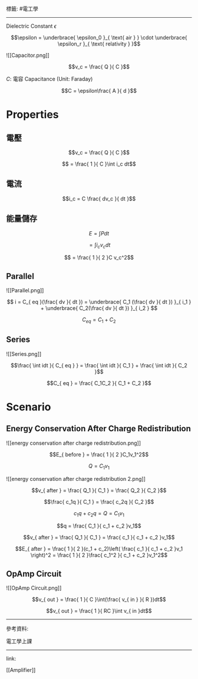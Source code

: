 標籤: #電工學 

---

Dielectric Constant $\epsilon$

$$\epsilon = \underbrace{ \epsilon_0 }_{ \text{ air } } \cdot \underbrace{ \epsilon_r }_{ \text{ relativity } }$$

![[Capacitor.png]]

$$v_c = \frac{ Q }{ C }$$

$C$: 電容 Capacitance (Unit: Faraday)

$$C = \epsilon\frac{ A }{ d }$$

# Properties

## 電壓

$$v_c = \frac{ Q }{ C }$$

$$ = \frac{ 1 }{ C }\int i_c dt$$

## 電流

$$i_c = C \frac{ dv_c }{ dt }$$

## 能量儲存

$$E = \int Pdt$$

$$ = \int i_c v_c dt$$

$$ = \frac{ 1 }{ 2 }C v_c^2$$

## Parallel

![[Parallel.png]]

$$
i = C_{ eq }(\frac{ dv }{ dt }) = 
\underbrace{ C_1 (\frac{ dv }{ dt }) }_{ i_1 } + \underbrace{ C_2(\frac{ dv }{ dt }) }_{ i_2 }
$$

$$C_{ eq } = C_1 + C_2$$

## Series

![[Series.png]]

$$\frac{ \int idt }{ C_{ eq } } = \frac{ \int idt }{ C_1 } + \frac{ \int idt }{ C_2 }$$

$$C_{ eq } = \frac{ C_1C_2 }{ C_1 + C_2 }$$

# Scenario

## Energy Conservation After Charge Redistribution

![[energy conservation after charge redistribution.png]]

$$E_{ before } = \frac{ 1 }{ 2 }C_1v_1^2$$

$$Q = C_1v_1$$

![[energy conservation after charge redistribution 2.png]]

$$v_{ after } = \frac{ Q_1 }{ C_1 } = \frac{ Q_2 }{ C_2 }$$

$$\frac{ c_1q }{ C_1 } = \frac{ c_2q }{ C_2 }$$

$$c_1q + c_2q = Q = C_1 v_1$$

$$q = \frac{ C_1 }{ c_1 + c_2 }v_1$$

$$v_{ after } = \frac{ Q_1 }{ C_1 } = \frac{ c_1 }{ c_1 + c_2 }v_1$$

$$E_{ after } = \frac{ 1 }{ 2 }(c_1 + c_2)\left( \frac{ c_1 }{ c_1 + c_2 }v_1 \right)^2 = \frac{ 1 }{ 2 }\frac{ c_1^2 }{ c_1 + c_2 }v_1^2$$

## OpAmp Circuit

![[OpAmp Circuit.png]]

$$v_{ out } = \frac{ 1 }{ C }\int(\frac{ v_{ in } }{ R })dt$$

$$v_{ out } = \frac{ 1 }{ RC }\int v_{ in }dt$$

---

參考資料:

電工學上課

---

link:

[[Amplifier]]
